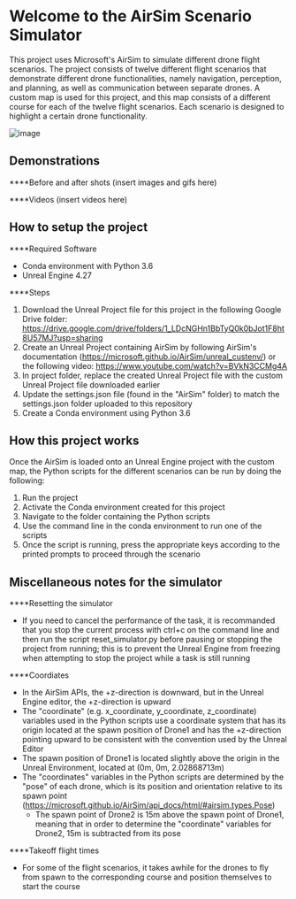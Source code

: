 # Welcome to the AirSim Scenario Simulator

This project uses Microsoft's AirSim to simulate different drone flight scenarios. The project consists of twelve different flight scenarios that demonstrate different drone functionalities, namely navigation, perception, and planning, as well as communication between separate drones. A custom map is used for this project, and this map consists of a different course for each of the twelve flight scenarios.  Each scenario is designed to highlight a certain drone functionality.

![image](https://github.com/user-attachments/assets/e9ab848a-aeac-4a2a-9f70-78ee61507759)


## Demonstrations

****Before and after shots
(insert images and gifs here)

****Videos
(insert videos here)

## How to setup the project

****Required Software
- Conda environment with Python 3.6
- Unreal Engine 4.27

****Steps
1) Download the Unreal Project file for this project in the following Google Drive folder: https://drive.google.com/drive/folders/1_LDcNGHn1BbTyQ0k0bJot1F8ht8U57MJ?usp=sharing
2) Create an Unreal Project containing AirSim by following AirSim's documentation (https://microsoft.github.io/AirSim/unreal_custenv/) or the following video: https://www.youtube.com/watch?v=BVkN3CCMg4A
3) In project folder, replace the created Unreal Project file with the custom Unreal Project file downloaded earlier
4) Update the settings.json file (found in the "AirSim" folder) to match the settings.json folder uploaded to this repository
5) Create a Conda environment using Python 3.6


## How this project works

Once the AirSim is loaded onto an Unreal Engine project with the custom map, the Python scripts for the different scenarios can be run by doing the following:

1) Run the project
2) Activate the Conda environment created for this project
3) Navigate to the folder containing the Python scripts
4) Use the command line in the conda environment to run one of the scripts
5) Once the script is running, press the appropriate keys according to the printed prompts to proceed through the scenario


## Miscellaneous notes for the simulator

****Resetting the simulator
- If you need to cancel the performance of the task, it is recommanded that you stop the current process with ctrl+c on the command line and then run the script reset_simulator.py before pausing or stopping the project from running; this is to prevent the Unreal Engine from freezing when attempting to stop the project while a task is still running

****Coordiates
- In the AirSim APIs, the +z-direction is downward, but in the Unreal Engine editor, the +z-direction is upward
- The "coordinate" (e.g. x_coordinate, y_coordinate, z_coordinate) variables used in the Python scripts use a coordinate system that has its origin located at the spawn position of Drone1 and has the +z-direction pointing upward to be consistent with the convention used by the Unreal Editor
- The spawn position of Drone1 is located slightly above the origin in the Unreal Environment, located at (0m, 0m, 2.02868713m)
- The "coordinates" variables in the Python scripts are determined by the "pose" of each drone, which is its position and orientation relative to its spawn point (https://microsoft.github.io/AirSim/api_docs/html/#airsim.types.Pose)
    - The spawn point of Drone2 is 15m above the spawn point of Drone1, meaning that in order to determine the "coordinate" variables for Drone2, 15m is subtracted from its pose

****Takeoff flight times
- For some of the flight scenarios, it takes awhile for the drones to fly from spawn to the corresponding course and position themselves to start the course
